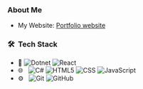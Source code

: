 <h3>About Me </h3>

- My Website: [Portfolio website](https://apurvamathur.vercel.app/)
  
<h3> 🛠 &nbsp;Tech Stack</h3>

- :space_invader:
  ![Dotnet](https://img.shields.io/badge/dotnet-14354C?style=for-the-badge&logo=dotnet&logoColor=white)
  ![React](https://img.shields.io/badge/React-217346?style=for-the-badge&logo=React&logoColor=white) 
- 🌐 &nbsp;
  ![C#](https://img.shields.io/badge/csharp-316192?style=for-the-badge&logo=csharp&logoColor=white) 
  ![HTML5](https://img.shields.io/badge/HTML5-E34F26?style=for-the-badge&logo=html5&logoColor=white)
  ![CSS](https://img.shields.io/badge/CSS-239120?&style=for-the-badge&logo=css3&logoColor=white)
  ![JavaScript](https://img.shields.io/badge/JavaScript-323330?style=for-the-badge&logo=javascript&logoColor=F7DF1E)
- ⚙️ &nbsp;
  ![Git](https://img.shields.io/badge/Git-F05032?style=for-the-badge&logo=git&logoColor=white)
  ![GitHub](https://img.shields.io/badge/GitHub-100000?style=for-the-badge&logo=github&logoColor=white)
